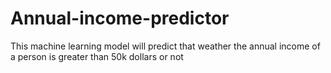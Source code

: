 # Annual-income-predictor
This machine learning model will predict that weather the annual income of a person is greater than 50k dollars or not
